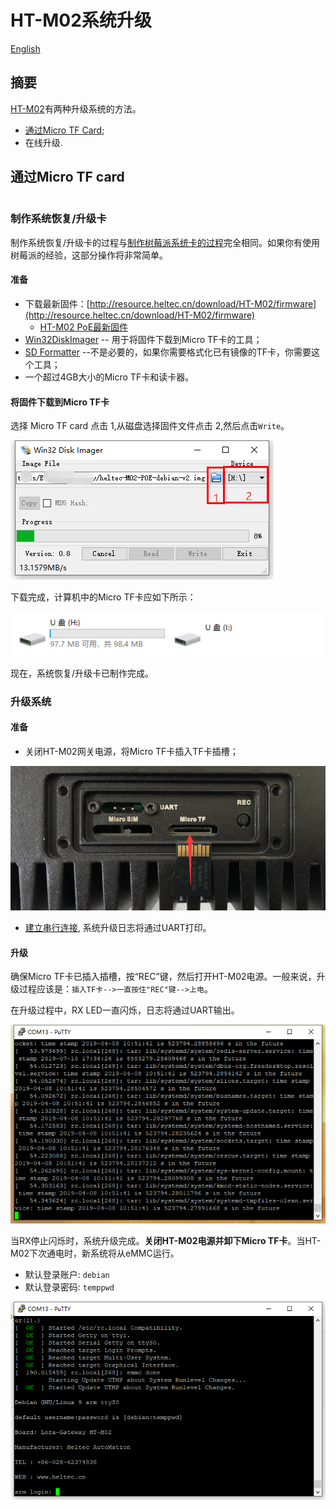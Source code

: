 # HT-M02系统升级
[English](https://heltec-automation-docs.readthedocs.io/en/latest/gateway/ht-m02_poe/system_upgrade.html)

## 摘要

[HT-M02](https://heltec.org/project/ht-m02/)有两种升级系统的方法。

- [通过Micro TF Card](#micro-tf-card);
- 在线升级.

## 通过Micro TF card

``` Warning:: 在升级过程中，不能切断HT-M02的电源，否则可能会对HT-M02网关造成永久性损坏。

```

### 制作系统恢复/升级卡

制作系统恢复/升级卡的过程与[制作树莓派系统卡的过程](https://projects.raspberrypi.org/en/projects/raspberry-pi-setting-up/2)完全相同。如果你有使用树莓派的经验，这部分操作将非常简单。

#### 准备

- 下载最新固件：[http://resource.heltec.cn/download/HT-M02/firmware](http://resource.heltec.cn/download/HT-M02/firmware)
  - [HT-M02 PoE最新固件](http://resource.heltec.cn/download/HT-M02/firmware/heltec-M02-POE-debian-v2.img)
- [Win32DiskImager](http://resource.heltec.cn/download/tools/Win32DiskImager.zip) -- 用于将固件下载到Micro TF卡的工具；
- [SD Formatter](http://resource.heltec.cn/download/tools/SD_Formatter.zip) --不是必要的，如果你需要格式化已有镜像的TF卡，你需要这个工具；
- 一个超过4GB大小的Micro TF卡和读卡器。

#### 将固件下载到Micro TF卡

选择 Micro TF card 点击 1,从磁盘选择固件文件点击 2,然后点击`Write`。

![](img/system_upgrade/01.png)

下载完成，计算机中的Micro TF卡应如下所示：

![](img/system_upgrade/02.png)

现在，系统恢复/升级卡已制作完成。

### 升级系统

#### 准备

- 关闭HT-M02网关电源，将Micro TF卡插入TF卡插槽；

![](img/system_upgrade/03.png)

- [建立串行连接](https://heltec-automation.readthedocs.io/zh_CN/latest/gateway/ht-m02/quick_start_poe.html#id6), 系统升级日志将通过UART打印。

#### 升级

确保Micro TF卡已插入插槽，按“REC”键，然后打开HT-M02电源。一般来说，升级过程应该是：`插入TF卡-->一直按住"REC"键-->上电`。

在升级过程中，RX LED一直闪烁，日志将通过UART输出。

![](img/system_upgrade/04.png)

当RX停止闪烁时，系统升级完成。**关闭HT-M02电源并卸下Micro TF卡**。当HT-M02下次通电时，新系统将从eMMC运行。

- 默认登录账户: `debian`
- 默认登录密码: `temppwd`

![](img/system_upgrade/05.png)

``` Tip:: 不要忘记卸下TF卡，否则下次开机时系统将自动从TF卡运行，系统将再次升级。

```

